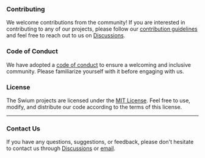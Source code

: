 ### Contributing

We welcome contributions from the community! If you are interested in contributing to any of our projects, please follow our [contribution guidelines](https://github.com/swium/.github/blob/main/CONTRIBUTING.md) and feel free to reach out to us on [Discussions](https://github.com/swiumapp/.github/discussions).

### Code of Conduct

We have adopted a [code of conduct](https://github.com/swiumapp/.github/blob/main/CODE_OF_CONDUCT.md) to ensure a welcoming and inclusive community. Please familiarize yourself with it before engaging with us.

### License

The Swium projects are licensed under the [MIT License](https://github.com/swiumapp/.github/blob/main/LICENSE). Feel free to use, modify, and distribute our code according to the terms of this license.

---

### Contact Us

If you have any questions, suggestions, or feedback, please don't hesitate to contact us through [Discussions](https://github.com/swiumapp/.github/discussions) or [email](041337@proton.me).

